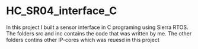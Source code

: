 # HC_SR04_interface_C
In this project I built a sensor interface in C programing using Sierra RTOS.
The folders src and inc contains the code that was written by me.
The other folders contins other IP-cores which was reuesd in this project
